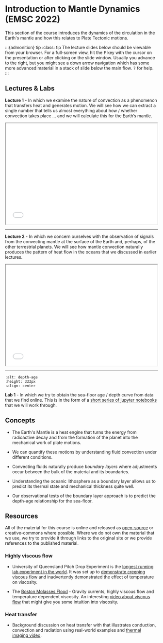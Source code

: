# Introduction to Mantle Dynamics (EMSC 2022)

This section of the course introduces the dynamics of the circulation in the Earth's mantle
and how this relates to Plate Tectonic motions.

:::{admonition}  tip
:class: tip
The lecture slides below should be viewable from your browser.
For a full-screen view, hit the <kbd>F</kbd> key with the cursor on the presentation or after clicking on the slide window. Usually you advance to the right, but you might see a down arrow navigation which has some more advanced material in a stack of slide below the main flow.
<kbd>?</kbd> for help.
:::  

## Lectures & Labs

**Lecture 1** - In which we examine the nature of convection as a phenomenon that transfers heat and generates motion. We will see how we can extract a single number that tells us almost everything about how / whether convection takes place … and we will calculate this for the Earth’s mantle.

<center>

<iframe src="../slideshows/Lectures-MD1.reveal.html" title="Slideshow" width=500px, height=333px,  allowfullscreen></iframe>

</center>

---

**Lecture 2** - In which we concern ourselves with the observation of signals from the convecting mantle at the surface of the Earth and, perhaps, of the other terrestrial planets. We will see how mantle convection naturally
produces the pattern of heat flow in the oceans that we discussed in earlier lectures. 

<center>

<iframe src="../slideshows/Lectures-MD2.reveal.html" title="Slideshow" width=500px, height=333px, allowfullscreen></iframe>

</center>

---

```{image} images/Lab-MD1-MyTargetPlot.png
:alt: depth-age
:height: 333px
:align: center
```

**Lab 1** - In which we try to obtain the sea-floor age / depth curve from data that we find online. This is in the form of a [short series of jupyter notebooks](../Notebooks/LAB-convection/EMSC2022W11.i.ipynb) that we will work through. 




## Concepts

  - The Earth's Mantle is a heat engine that turns the energy from radioactive decay and from the formation of the planet into the mechanical work of plate motions.

  - We can quantify these motions by understanding fluid convection under different conditions.

  - Convecting fluids naturally produce *boundary layers* where adjustments occur between the bulk of the material and its boundaries.

  - Understanding the oceanic lithosphere as a boundary layer allows us to predict its thermal state and mechanical thickness quite well.

  - Our observational tests of the boundary layer approach is to predict the depth-age relationship for the sea-floor.


<!--
All of the material for this course is online and released as 
[open-source](https://github.com/underworld-geodynamics-cloud/self-managing-jupyterhub) or creative-commons 
where possible. 

There is an [online book](https://anu-rses-education.github.io/EMSC-3002/FrontPage.html)
with lecture materials, practicals and live computational examples. 
-->

## Resources

All of the material for this course is online and released as 
[open-source](https://github.com/ANU-RSES-Education/EMSC-2022) or creative-commons 
where possible. Where we do not own the material that we use, we try to provide it through links to the original site or we provide references to the published material.

### Highly viscous flow 

  - University of Queensland Pitch Drop Experiment is the [longest running lab experiment in the world](https://www.brisbanetimes.com.au/national/queensland/pitch-drop-has-new-custodian-after-physicists-death-20130827-2sne4.html). It was set up to [demonstrate creeping viscous flow](https://theconversation.com/explainer-the-pitch-drop-experiment-33734) and inadvertently demonstrated the effect of temperature on viscosity.

  - The [Boston Molasses Flood](https://fyfluiddynamics.com/2019/01/today-marks-the-100th-anniversary-of-the-boston/) - Gravity currents, highly viscous flow and temperature dependent viscosity. An interesting [video about viscous flow](https://youtu.be/u5sYoUnp5A0) that might give you some intuition into viscosity.

### Heat transfer

  - Background discussion on heat transfer with that illustrates conduction, convection and radiation using real-world examples and [thermal imaging video](https://youtu.be/oahoaGC8Jfc). 
    

  <!-- http://web.mit.edu/hml/ncfmf.html Fluid Mechanics Videos -->